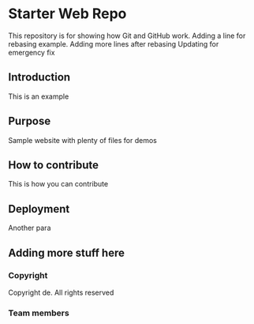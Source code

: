 # Starter Web Repo

This repository is for showing how Git and GitHub work. Adding a line for rebasing example. Adding more lines after rebasing
Updating for emergency fix

## Introduction
This is an example

## Purpose

Sample website with plenty of files for demos

## How to contribute

This is how you can contribute

## Deployment

Another para

## Adding more stuff here

### Copyright
Copyright de. All rights reserved

### Team members